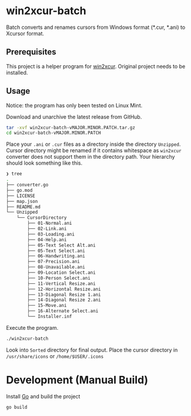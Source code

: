 # win2xcur-batch
Batch converts and renames cursors from Windows format (*.cur, *.ani) to Xcursor format.

## Prerequisites

This project is a helper program for [win2xcur](https://github.com/quantum5/win2xcur). Original project needs to be installed.

## Usage

Notice: the program has only been tested on Linux Mint.

Download and unarchive the latest release from GitHub.

```sh
tar -xvf win2xcur-batch-vMAJOR.MINOR.PATCH.tar.gz
cd win2xcur-batch-vMAJOR.MINOR.PATCH
```

Place your `.ani` or `.cur` files as a directory inside the directory `Unzipped`. Cursor directory might be renamed if it contains whitespace as `win2xcur` converter does not support them in the directory path. Your hierarchy should look something like this.

```sh
❯ tree
.
├── converter.go
├── go.mod
├── LICENSE
├── map.json
├── README.md
└── Unzipped
    └── CursorDirectory
        ├── 01-Normal.ani
        ├── 02-Link.ani
        ├── 03-Loading.ani
        ├── 04-Help.ani
        ├── 05-Text Select Alt.ani
        ├── 05-Text Select.ani
        ├── 06-Handwriting.ani
        ├── 07-Precision.ani
        ├── 08-Unavailable.ani
        ├── 09-Location Select.ani
        ├── 10-Person Select.ani
        ├── 11-Vertical Resize.ani
        ├── 12-Horizontal Resize.ani
        ├── 13-Diagonal Resize 1.ani
        ├── 14-Diagonal Resize 2.ani
        ├── 15-Move.ani
        ├── 16-Alternate Select.ani
        └── Installer.inf
```

Execute the program.

```sh
./win2xcur-batch
```

Look into `Sorted` directory for final output. Place the cursor directory in `/usr/share/icons` or `/home/$USER/.icons`

# Development (Manual Build)

Install [Go](https://go.dev/doc/install) and build the project

```sh
go build
```